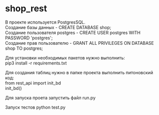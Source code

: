 # shop_rest

В проекте используется PostgresSQL.  
Создание базы данных  - CREATE DATABASE shop;  
Создание пользователя postgres -  CREATE USER postgres WITH PASSWORD 'postgres';  
Создание прав пользователю - GRANT ALL PRIVILEGES ON DATABASE shop TO postgres;  
  
Для установки необходимых пакетов нужно выполнить:  
	pip3 install -r requirements.txt    
  
Для создания таблиц нужно в папке проекта выполнить питоновский код:  
	from rest_api import init_bd  
	init_bd()  

  


Для запуска проета запустить файл run.py  


Запуск тестов  python test.py  
